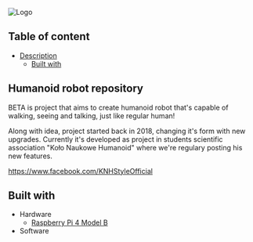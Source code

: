 
![Logo](https://user-images.githubusercontent.com/110100322/221649400-126d697b-5f4d-46e4-a58b-ef75a5e70e93.png)
## Table of content

- [Description](#humanoid-robot-repository)
    - [Built with](#build-with)
## Humanoid robot repository

BETA is project that aims to create humanoid robot that's capable of walking, seeing and talking, just like regular human!

Along with idea, project started back in 2018, changing it's form with new upgrades. Currently it's developed as project in students scientific association "Koło Naukowe Humanoid" where we're regulary posting his new features.

https://www.facebook.com/KNHStyleOfficial
## Built with

- Hardware
    - [Raspberry Pi 4 Model B](https://www.raspberrypi.com/products/raspberry-pi-4-model-b/)
- Software
